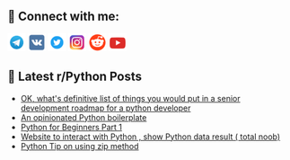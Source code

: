 ## 🔎 Connect with me:
[<img src="https://github.com/bullbesh/bullbesh/blob/main/images/Telegram.png" width="32" height="32" />](https://t.me/bullbesh)
[<img src="https://github.com/bullbesh/bullbesh/blob/main/images/VK.png" width="32" height="32" />](https://vk.com/bullbesh)
[<img src="https://github.com/bullbesh/bullbesh/blob/main/images/Twitter.png" width="32" height="32" />](https://twitter.com/bullbesh1)
[<img src="https://github.com/bullbesh/bullbesh/blob/main/images/Instagram.png" width="32" height="32" />](https://www.instagram.com/bullbesh)
[<img src="https://github.com/bullbesh/bullbesh/blob/main/images/Reddit.png" width="32" height="32" />](https://www.reddit.com/user/bullbesh)
[<img src="https://github.com/bullbesh/bullbesh/blob/main/images/YouTube.png" width="32" height="32" />](https://www.youtube.com/channel/UCtfjRs6uzgq5mfm8S06WTcg)

## 📕 Latest r/Python Posts
<!-- BLOG-POST-LIST:START -->
- [OK, what&#39;s definitive list of things you would put in a senior development roadmap for a python developer](https://www.reddit.com/r/Python/comments/115cxkk/ok_whats_definitive_list_of_things_you_would_put/)
- [An opinionated Python boilerplate](https://www.reddit.com/r/Python/comments/115clhf/an_opinionated_python_boilerplate/)
- [Python for Beginners Part 1](https://www.reddit.com/r/Python/comments/115cla5/python_for_beginners_part_1/)
- [Website to interact with Python , show Python data result &lpar; total noob&rpar;](https://www.reddit.com/r/Python/comments/115b69y/website_to_interact_with_python_show_python_data/)
- [Python Tip on using zip method](https://www.reddit.com/r/Python/comments/11596v1/python_tip_on_using_zip_method/)
<!-- BLOG-POST-LIST:END -->

